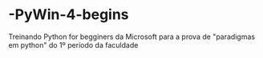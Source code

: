 # -PyWin-4-begins
Treinando Python for begginers da Microsoft para a prova de "paradigmas em python" do 1º período da faculdade
